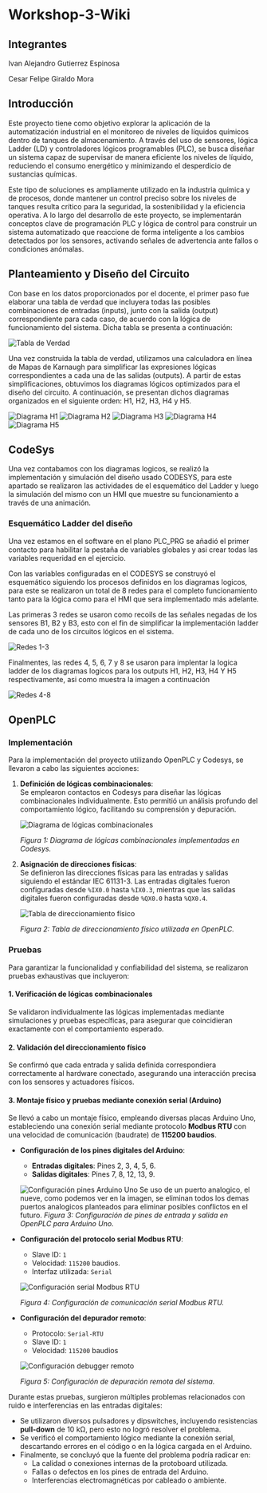 # Workshop-3-Wiki

## Integrantes

Ivan Alejandro Gutierrez Espinosa

Cesar Felipe Giraldo Mora

## Introducción

Este proyecto tiene como objetivo explorar la aplicación de la automatización industrial en el monitoreo de niveles de líquidos químicos dentro de tanques de almacenamiento. A través del uso de sensores, lógica Ladder (LD) y controladores lógicos programables (PLC), se busca diseñar un sistema capaz de supervisar de manera eficiente los niveles de líquido, reduciendo el consumo energético y minimizando el desperdicio de sustancias químicas.

Este tipo de soluciones es ampliamente utilizado en la industria química y de procesos, donde mantener un control preciso sobre los niveles de tanques resulta crítico para la seguridad, la sostenibilidad y la eficiencia operativa. A lo largo del desarrollo de este proyecto, se implementarán conceptos clave de programación PLC y lógica de control para construir un sistema automatizado que reaccione de forma inteligente a los cambios detectados por los sensores, activando señales de advertencia ante fallos o condiciones anómalas.

## Planteamiento y Diseño del Circuito

Con base en los datos proporcionados por el docente, el primer paso fue elaborar una tabla de verdad que incluyera todas las posibles combinaciones de entradas (inputs), junto con la salida (output) correspondiente para cada caso, de acuerdo con la lógica de funcionamiento del sistema. Dicha tabla se presenta a continuación:

![Tabla de Verdad](Images/Tabla_de_Verdad.png)

Una vez construida la tabla de verdad, utilizamos una calculadora en línea de Mapas de Karnaugh para simplificar las expresiones lógicas correspondientes a cada una de las salidas (outputs). A partir de estas simplificaciones, obtuvimos los diagramas lógicos optimizados para el diseño del circuito. A continuación, se presentan dichos diagramas organizados en el siguiente orden: H1, H2, H3, H4 y H5.

![Diagrama H1](Images/Diagrama_H1.png)
![Diagrama H2](Images/Diagrama_H2.png)
![Diagrama H3](Images/Diagrama_H3.png)
![Diagrama H4](Images/Diagrama_H4.png)
![Diagrama H5](Images/Diagrama_H5.png)

## CodeSys
Una vez contabamos con los diagramas logicos, se realizó la implementación y simulación del diseño usado CODESYS, para este apartado se realizaron las actividades de el esquemático del Ladder y luego la simulación del mismo con un HMI que muestre su funcionamiento a través de una animación.

### Esquemático Ladder del diseño
Una vez estamos en el software en el plano PLC_PRG se añadió el primer contacto para habilitar la pestaña de variables globales y asi crear todas las variables requeridad en el ejercicio.

Con las variables configuradas en el CODESYS se construyó el esquemático siguiendo los procesos definidos en los diagramas logicos, para este se realizaron un total de 8 redes para el completo funcionamiento tanto para la lógica como para el HMI que sera implementado más adelante.

Las primeras 3 redes se usaron como recoils de las señales negadas de los sensores B1, B2 y B3, esto con el fin de simplificar la implementación ladder de cada uno de los circuitos lógicos en el sistema.

![Redes 1-3](Images/Redes_1-3)

Finalmentes, las redes 4, 5, 6, 7 y 8 se usaron para implentar la logica ladder de los diagramas logicos para los outputs H1, H2, H3, H4 Y H5 respectivamente, asi como muestra la imagen a continuación

![Redes 4-8](Images/Redes_4-8)

## OpenPLC

### Implementación

Para la implementación del proyecto utilizando OpenPLC y Codesys, se llevaron a cabo las siguientes acciones:

1. **Definición de lógicas combinacionales**:  
   Se emplearon contactos en Codesys para diseñar las lógicas combinacionales individualmente. Esto permitió un análisis profundo del comportamiento lógico, facilitando su comprensión y depuración.

   ![Diagrama de lógicas combinacionales](Images/Diagrama.jpg)

   *Figura 1: Diagrama de lógicas combinacionales implementadas en Codesys.*

2. **Asignación de direcciones físicas**:  
   Se definieron las direcciones físicas para las entradas y salidas siguiendo el estándar IEC 61131-3. Las entradas digitales fueron configuradas desde `%IX0.0` hasta `%IX0.3`, mientras que las salidas digitales fueron configuradas desde `%QX0.0` hasta `%QX0.4`.  
   
   ![Tabla de direccionamiento físico](Images/Table.jpg)

   *Figura 2: Tabla de direccionamiento físico utilizada en OpenPLC.*

### Pruebas

Para garantizar la funcionalidad y confiabilidad del sistema, se realizaron pruebas exhaustivas que incluyeron:

#### 1. Verificación de lógicas combinacionales
Se validaron individualmente las lógicas implementadas mediante simulaciones y pruebas específicas, para asegurar que coincidieran exactamente con el comportamiento esperado.

#### 2. Validación del direccionamiento físico
Se confirmó que cada entrada y salida definida correspondiera correctamente al hardware conectado, asegurando una interacción precisa con los sensores y actuadores físicos.

#### 3. Montaje físico y pruebas mediante conexión serial (Arduino)
Se llevó a cabo un montaje físico, empleando diversas placas Arduino Uno, estableciendo una conexión serial mediante protocolo **Modbus RTU** con una velocidad de comunicación (baudrate) de **115200 baudios**.

- **Configuración de los pines digitales del Arduino**:
  - **Entradas digitales**: Pines 2, 3, 4, 5, 6.
  - **Salidas digitales**: Pines 7, 8, 12, 13, 9.

  ![Configuración pines Arduino Uno](Images/Ports.jpg)
Se uso de un puerto analogico, el nueve, como podemos ver en la imagen, se eliminan todos los demas puertos analogicos planteados para eliminar posibles conflictos en el futuro.
  *Figura 3: Configuración de pines de entrada y salida en OpenPLC para Arduino Uno.*

- **Configuración del protocolo serial Modbus RTU**:
  - Slave ID: `1`
  - Velocidad: `115200` baudios.
  - Interfaz utilizada: `Serial`

  ![Configuración serial Modbus RTU](Images/serial2.jpg)

  *Figura 4: Configuración de comunicación serial Modbus RTU.*

- **Configuración del depurador remoto**:
  - Protocolo: `Serial-RTU`
  - Slave ID: `1`
  - Velocidad: `115200` baudios

  ![Configuración debugger remoto](Images/Serial1.jpg)

  *Figura 5: Configuración de depuración remota del sistema.*

Durante estas pruebas, surgieron múltiples problemas relacionados con ruido e interferencias en las entradas digitales:

- Se utilizaron diversos pulsadores y dipswitches, incluyendo resistencias **pull-down** de 10 kΩ, pero esto no logró resolver el problema.
- Se verificó el comportamiento lógico mediante la conexión serial, descartando errores en el código o en la lógica cargada en el Arduino.
- Finalmente, se concluyó que la fuente del problema podría radicar en:
  - La calidad o conexiones internas de la protoboard utilizada.
  - Fallas o defectos en los pines de entrada del Arduino.
  - Interferencias electromagnéticas por cableado o ambiente.

